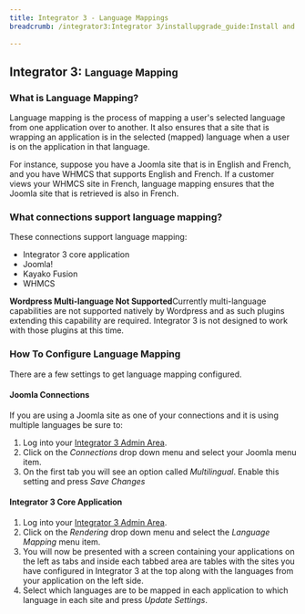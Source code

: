 ```yaml
---
title: Integrator 3 - Language Mappings
breadcrumb: /integrator3:Integrator 3/installupgrade_guide:Install and Upgrade Guide/languagemapping:Language Mapping
 
---
```


## Integrator 3: <small>Language Mapping</small>

### What is Language Mapping?

Language mapping is the process of mapping a user's selected language from one application over to another.  It also ensures that a site that is wrapping an application is in the selected (mapped) language when a user is on the application in that language.

For instance, suppose you have a Joomla site that is in English and French, and you have WHMCS that supports English and French.  If a customer views your WHMCS site in French, language mapping ensures that the Joomla site that is retrieved is also in French.

### What connections support language mapping?

These connections support language mapping:
* Integrator 3 core application
* Joomla!
* Kayako Fusion
* WHMCS

<div class="alert alert-warning"><strong>Wordpress Multi-language Not Supported</strong>Currently multi-language capabilities are not supported natively by Wordpress and as such plugins extending this capability are required.  Integrator 3 is not designed to work with those plugins at this time.</div> 

### How To Configure Language Mapping

There are a few settings to get language mapping configured.

#### Joomla Connections

If you are using a Joomla site as one of your connections and it is using multiple languages be sure to:

1. Log into your [Integrator 3 Admin Area](integrator3/howtoguides/accessadminarea.md).
2. Click on the *Connections* drop down menu and select your Joomla menu item.
3. On the first tab you will see an option called *Multilingual*.  Enable this setting and press *Save Changes*

#### Integrator 3 Core Application

1. Log into your [Integrator 3 Admin Area](integrator3/howtoguides/accessadminarea.md).
2. Click on the *Rendering* drop down menu and select the *Language Mapping* menu item.
3. You will now be presented with a screen containing your applications on the left as tabs and inside each tabbed area are tables with the sites you have configured in Integrator 3 at the top along with the languages from your application on the left side.
4. Select which languages are to be mapped in each application to which language in each site and press *Update Settings*.
